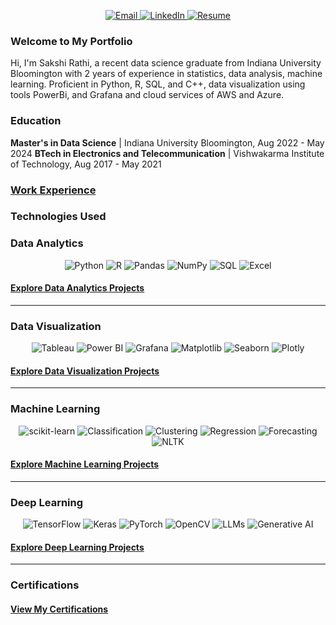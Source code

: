 <p align="center">
  <a href="mailto:sakshi.k.rathi@gmail.com" target="_blank">
    <img src="https://img.shields.io/badge/Email-%23D14836.svg?style=for-the-badge&logo=gmail&logoColor=white" alt="Email">
  </a>
  <a href="https://www.linkedin.com/in/sakshi-k-rathi/" target="_blank">
    <img src="https://img.shields.io/badge/LinkedIn-%230077B5.svg?style=for-the-badge&logo=linkedin&logoColor=white" alt="LinkedIn">
  </a>
  <a href="https://drive.google.com/file/d/1KElAQ_A2SUwc3_f4Ay9MAPzG0BqNfJ3n/view?usp=sharing" target="_blank">
    <img src="https://img.shields.io/badge/Resume-%230077B5.svg?style=for-the-badge&logo=google-drive&logoColor=white" alt="Resume">
  </a>
</p>

### Welcome to My Portfolio

Hi, I'm Sakshi Rathi, a recent data science graduate from Indiana University Bloomington with 2 years of experience in statistics, data analysis, machine learning. Proficient in Python, R, SQL, and C++, data visualization using tools PowerBi, and Grafana and cloud services of AWS and Azure.

### Education

**Master's in Data Science** | Indiana University Bloomington, Aug 2022 - May 2024
**BTech in Electronics and Telecommunication**  | Vishwakarma Institute of Technology, Aug 2017 - May 2021

### [Work Experience](https://github.com/sakshiiiir/portfolio/blob/main/work-exp.md)

### Technologies Used

### Data Analytics
<p align="center">
  <img src="https://img.shields.io/badge/Python-3776AB.svg?style=for-the-badge&logo=python&logoColor=white" alt="Python">
  <img src="https://img.shields.io/badge/R-276DC3.svg?style=for-the-badge&logo=r&logoColor=white" alt="R">
  <img src="https://img.shields.io/badge/Pandas-150458.svg?style=for-the-badge&logo=pandas&logoColor=white" alt="Pandas">
  <img src="https://img.shields.io/badge/NumPy-013243.svg?style=for-the-badge&logo=numpy&logoColor=white" alt="NumPy">
  <img src="https://img.shields.io/badge/SQL-4169E1.svg?style=for-the-badge&logo=postgresql&logoColor=white" alt="SQL">
  <img src="https://img.shields.io/badge/Excel-217346.svg?style=for-the-badge&logo=microsoft-excel&logoColor=white" alt="Excel">
</p>

#### [Explore Data Analytics Projects](data-analytics.md)
<p align="center">
  <a href="https://github.com/sakshiiiir/portfolio/blob/main/data-analytics.md">
  </a>
</p>

---

### Data Visualization
<p align="center">
  <img src="https://img.shields.io/badge/Tableau-E97627.svg?style=for-the-badge&logo=tableau&logoColor=white" alt="Tableau">
  <img src="https://img.shields.io/badge/PowerBI-F25028.svg?style=for-the-badge&logo=powerbi&logoColor=white" alt="Power BI">
  <img src="https://img.shields.io/badge/Grafana-F46800.svg?style=for-the-badge&logo=grafana&logoColor=white" alt="Grafana">
  <img src="https://img.shields.io/badge/Matplotlib-013243.svg?style=for-the-badge&logo=python&logoColor=white" alt="Matplotlib">
  <img src="https://img.shields.io/badge/Seaborn-4C8CBF.svg?style=for-the-badge&logo=python&logoColor=white" alt="Seaborn">
  <img src="https://img.shields.io/badge/Plotly-3F4F75.svg?style=for-the-badge&logo=plotly&logoColor=white" alt="Plotly">
</p>

#### [Explore Data Visualization Projects](data-visualization.md)
<p align="center">
  <a href="https://github.com/sakshiiiir/portfolio/blob/main/data-vis.md">
  </a>
</p>

---

### Machine Learning
<p align="center">
  <img src="https://img.shields.io/badge/scikit--learn-F7931E.svg?style=for-the-badge&logo=scikit-learn&logoColor=white" alt="scikit-learn">
  <img src="https://img.shields.io/badge/Classification-0072B5.svg?style=for-the-badge&logo=classification&logoColor=white" alt="Classification">
  <img src="https://img.shields.io/badge/Clustering-FF5733.svg?style=for-the-badge&logo=clustering&logoColor=white" alt="Clustering">
  <img src="https://img.shields.io/badge/Regression-00CC99.svg?style=for-the-badge&logo=regression&logoColor=white" alt="Regression">
  <img src="https://img.shields.io/badge/Forecasting-FFA500.svg?style=for-the-badge&logo=forecasting&logoColor=white" alt="Forecasting">
  <img src="https://img.shields.io/badge/NLTK-89CFF0.svg?style=for-the-badge&logo=nltk&logoColor=white" alt="NLTK">
</p>


#### [Explore Machine Learning Projects](machine-learning.md)
<p align="center">
  <a href="https://github.com/sakshiiiir/portfolio/blob/main/machine-learning.md">
  </a>
</p>

---

### Deep Learning
<p align="center">
  <img src="https://img.shields.io/badge/TensorFlow-FF6F00.svg?style=for-the-badge&logo=tensorflow&logoColor=white" alt="TensorFlow">
  <img src="https://img.shields.io/badge/Keras-D00000.svg?style=for-the-badge&logo=keras&logoColor=white" alt="Keras">
  <img src="https://img.shields.io/badge/PyTorch-EE4C2C.svg?style=for-the-badge&logo=pytorch&logoColor=white" alt="PyTorch">
  <img src="https://img.shields.io/badge/OpenCV-5C3EE8.svg?style=for-the-badge&logo=opencv&logoColor=white" alt="OpenCV">
  <img src="https://img.shields.io/badge/LLMs-9B59B6.svg?style=for-the-badge&logo=ai&logoColor=white" alt="LLMs">
  <img src="https://img.shields.io/badge/GenerativeAI-3DDC84.svg?style=for-the-badge&logo=ai&logoColor=white" alt="Generative AI">
</p>

#### [Explore Deep Learning Projects](deep-learning.md)
<p align="center">
  <a href="https://github.com/sakshiiiir/portfolio/blob/main/deep-learning.md">
  </a>
</p>

---

### Certifications

#### [View My Certifications](https://github.com/sakshiiiir/portfolio/blob/main/certf.md)
